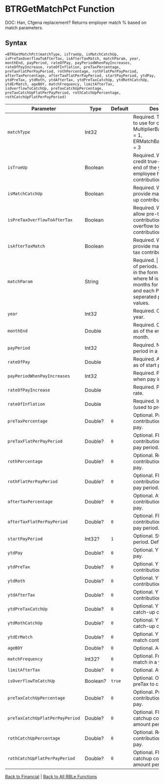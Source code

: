# BTRGetMatchPct Function

DOC: Han, Cfgena replacement?  Returns employer match % based on match parameters.

## Syntax

```excel
=BTRGetMatchPct(matchType, isTrueUp, isMatchCatchUp, isPreTaxOverflowToAfterTax, isAfterTaxMatch, matchParam, year, monthEnd, payPeriod, rateOfPay, payPeriodWhenPayIncreases, rateOfPayIncrease, rateOfInflation, preTaxPercentage, preTaxFlatPerPayPeriod, rothPercentage, rothFlatPerPayPeriod, afterTaxPercentage, afterTaxFlatPerPayPeriod, startPayPeriod, ytdPay, ytdPreTax, ytdRoth, ytdAfterTax, ytdPreTaxCatchUp, ytdRothCatchUp, ytdErMatch, ageBOY, matchFrequency, limitAfterTax, isOverflowToCatchUp, preTaxCatchUpPercentage, preTaxCatchUpFlatPerPayPeriod, rothCatchUpPercentage, rothCatchUpFlatPerPayPeriod)
```

Parameter | Type | Default | Description
---|---|---|---
`matchType` | Int32 |  | Required.  The MatchType to use for calculations.  MultiplierBasedOnPercent = 1, ERMatchBasedOnPercent = 3
`isTrueUp` | Boolean |  | Required.  Whether to credit true-up math at the end of the year when employee hits contribution limit.
`isMatchCatchUp` | Boolean |  | Required.  Whether to provide match on catch-up contributions.
`isPreTaxOverflowToAfterTax` | Boolean |  | Required.  Whether to allow pre-tax contributions over limit to overflow to after-tax contributions.
`isAfterTaxMatch` | Boolean |  | Required.  Whether to provide match on after-tax contributions.
`matchParam` | String |  | Required.  \| delimited list of periods.  Each period is in the form of M:P:P where M is number of months for this period, and each P is a tier of a , seperated pair of decimal values.
`year` | Int32 |  | Required.  Calculation year.
`monthEnd` | Double |  | Required.  Calculate match as of the end of this month.
`payPeriod` | Int32 |  | Required.  Number of Pay period in a year.
`rateOfPay` | Double |  | Required.  Annual Pay rate as of start pay period.
`payPeriodWhenPayIncreases` | Int32 |  | Required.  Pay period when pay increases.
`rateOfPayIncrease` | Double |  | Required.  Pay increase rate.
`rateOfInflation` | Double |  | Required.  Inflation rate (used to project limits).
`preTaxPercentage` | Double? | `0` | Optional.  Pre-tax contribution as a % of pay.
`preTaxFlatPerPayPeriod` | Double? | `0` | Optional.  Flat $ pre-tax contribution amount per pay period.
`rothPercentage` | Double? | `0` | Optional.  Roth contribution as a % of pay.
`rothFlatPerPayPeriod` | Double? | `0` | Optional.  Flat $ Roth contribution amount per pay period.
`afterTaxPercentage` | Double? | `0` | Optional.  After-tax contribution as a % of pay.
`afterTaxFlatPerPayPeriod` | Double? | `0` | Optional.  Flat $ after-tax contribution amount per pay period.
`startPayPeriod` | Int32? | `1` | Optional.  Starting Pay period.  Defaults to 1.
`ytdPay` | Double? | `0` | Optional.  YTD savings pay.
`ytdPreTax` | Double? | `0` | Optional.  YTD pre-tax contributions.
`ytdRoth` | Double? | `0` | Optional.  YTD Roth contributions.
`ytdAfterTax` | Double? | `0` | Optional.  YTD after-tax contributions.
`ytdPreTaxCatchUp` | Double? | `0` | Optional.  YTD pre-tax catch-up contributions.
`ytdRothCatchUp` | Double? | `0` | Optional.  YTD Roth catch-up contributions.
`ytdErMatch` | Double? | `0` | Optional.  YTD employer match contributions.
`ageBOY` | Double? | `0` | Optional.  Age at BOY.
`matchFrequency` | Int32? | `0` | Optional.  Frequency of match in a year.
`limitAfterTax` | Double? | `0` | Optional.  Aftertax limit.
`isOverflowToCatchUp` | Boolean? | `true` | Optional.  Overflow from preTax to catchup.
`preTaxCatchUpPercentage` | Double? | `0` | Optional.  Pre-tax catchup contribution as a % of pay.
`preTaxCatchUpFlatPerPayPeriod` | Double? | `0` | Optional.  Flat $ pre-tax catchup contribution amount per pay period.
`rothCatchUpPercentage` | Double? | `0` | Optional.  Roth catchup contribution as a % of pay.
`rothCatchUpFlatPerPayPeriod` | Double? | `0` | Optional.  Flat $ Roth catchup contribution amount per pay period.

[Back to Financial](Readme.md) | [Back to All RBLe Functions](/RBLe/RBLe.md#function-documentation)